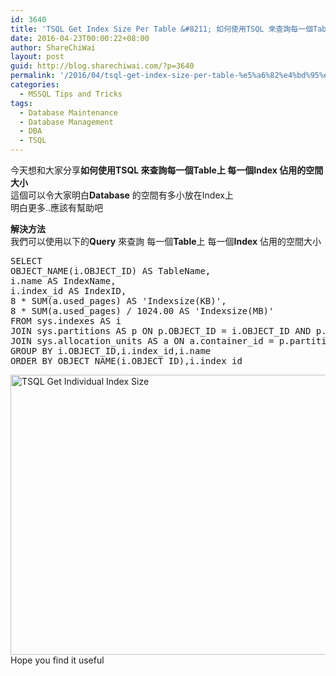 ```yaml
---
id: 3640
title: 'TSQL Get Index Size Per Table &#8211; 如何使用TSQL 來查詢每一個Table上 每一個Index 佔用的空間大小'
date: 2016-04-23T00:00:22+08:00
author: ShareChiWai
layout: post
guid: http://blog.sharechiwai.com/?p=3640
permalink: '/2016/04/tsql-get-index-size-per-table-%e5%a6%82%e4%bd%95%e4%bd%bf%e7%94%a8tsql-%e4%be%86%e6%9f%a5%e8%a9%a2%e6%af%8f%e4%b8%80%e5%80%8btable%e4%b8%8a-%e6%af%8f%e4%b8%80%e5%80%8bindex-%e4%bd%94%e7%94%a8/'
categories:
  - MSSQL Tips and Tricks
tags:
  - Database Maintenance
  - Database Management
  - DBA
  - TSQL
---
```

今天想和大家分享**如何使用TSQL 來查詢每一個Table上 每一個Index 佔用的空間大小**  
這個可以令大家明白**Database** 的空間有多小放在Index上  
明白更多..應該有幫助吧

**解決方法**  
我們可以使用以下的**Query** 來查詢 每一個**Table**上 每一個**Index** 佔用的空間大小

<pre>SELECT
OBJECT_NAME(i.OBJECT_ID) AS TableName,
i.name AS IndexName,
i.index_id AS IndexID,
8 * SUM(a.used_pages) AS 'Indexsize(KB)',
8 * SUM(a.used_pages) / 1024.00 AS 'Indexsize(MB)'
FROM sys.indexes AS i
JOIN sys.partitions AS p ON p.OBJECT_ID = i.OBJECT_ID AND p.index_id = i.index_id
JOIN sys.allocation_units AS a ON a.container_id = p.partition_id
GROUP BY i.OBJECT_ID,i.index_id,i.name
ORDER BY OBJECT_NAME(i.OBJECT_ID),i.index_id
</pre>

<img class="alignnone" src="https://i2.wp.com/farm2.static.flickr.com/1697/26664529406_144ddb9328_z.jpg?resize=625%2C448" alt="TSQL Get Individual Index Size" width="625" height="448" data-recalc-dims="1" /> Hope you find it useful